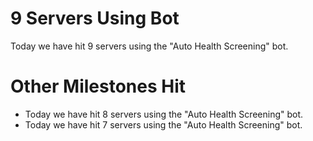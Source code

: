 # 9 Servers Using Bot

Today we have hit 9 servers using the "Auto Health Screening" bot.

# Other Milestones Hit
* Today we have hit 8 servers using the "Auto Health Screening" bot.
* Today we have hit 7 servers using the "Auto Health Screening" bot.